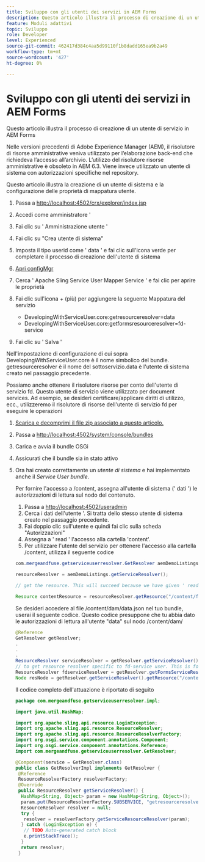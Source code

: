 ```yaml
---
title: Sviluppo con gli utenti dei servizi in AEM Forms
description: Questo articolo illustra il processo di creazione di un utente di servizio in AEM Forms
feature: Moduli adattivi
topic: Sviluppo
role: Developer
level: Experienced
source-git-commit: 462417d384c4aa5d99110f1b8dadd165ea9b2a49
workflow-type: tm+mt
source-wordcount: '427'
ht-degree: 0%

---
```



# Sviluppo con gli utenti dei servizi in AEM Forms

Questo articolo illustra il processo di creazione di un utente di servizio in AEM Forms

Nelle versioni precedenti di Adobe Experience Manager (AEM), il risolutore di risorse amministrative veniva utilizzato per l’elaborazione back-end che richiedeva l’accesso all’archivio. L’utilizzo del risolutore risorse amministrative è obsoleto in AEM 6.3. Viene invece utilizzato un utente di sistema con autorizzazioni specifiche nel repository.

Questo articolo illustra la creazione di un utente di sistema e la configurazione delle proprietà di mappatura utente.

1. Passa a [http://localhost:4502/crx/explorer/index.jsp](http://localhost:4502/crx/explorer/index.jsp)
1. Accedi come amministratore &#39;
1. Fai clic su &#39; Amministrazione utente &#39;
1. Fai clic su &quot;Crea utente di sistema&quot;
1. Imposta il tipo userid come &#39; data &#39; e fai clic sull&#39;icona verde per completare il processo di creazione dell&#39;utente di sistema
1. [Apri configMgr](http://localhost:4502/system/console/configMgr)
1. Cerca &#39; Apache Sling Service User Mapper Service &#39; e fai clic per aprire le proprietà
1. Fai clic sull&#39;icona *+* (più) per aggiungere la seguente Mappatura del servizio

   * DevelopingWithServiceUser.core:getresourceresolver=data
   * DevelopingWithServiceUser.core:getformsresourceresolver=fd-service

1. Fai clic su &#39; Salva &#39;

Nell&#39;impostazione di configurazione di cui sopra DevelopingWithServiceUser.core è il nome simbolico del bundle. getresourceresolver è il nome del sottoservizio.data è l&#39;utente di sistema creato nel passaggio precedente.

Possiamo anche ottenere il risolutore risorse per conto dell&#39;utente di servizio fd. Questo utente di servizio viene utilizzato per document services. Ad esempio, se desideri certificare/applicare diritti di utilizzo, ecc., utilizzeremo il risolutore di risorse dell&#39;utente di servizio fd per eseguire le operazioni

1. [Scarica e decomprimi il file zip associato a questo articolo.](assets/developingwithserviceuser.zip)
1. Passa a [http://localhost:4502/system/console/bundles](http://localhost:4502/system/console/bundles)
1. Carica e avvia il bundle OSGi
1. Assicurati che il bundle sia in stato attivo
1. Ora hai creato correttamente un *utente di sistema* e hai implementato anche il *Service User bundle*.

   Per fornire l&#39;accesso a /content, assegna all&#39;utente di sistema (&#39; dati &#39;) le autorizzazioni di lettura sul nodo del contenuto.

   1. Passa a [http://localhost:4502/useradmin](http://localhost:4502/useradmin)
   1. Cerca i dati dell&#39;utente &#39;. Si tratta dello stesso utente di sistema creato nel passaggio precedente.
   1. Fai doppio clic sull&#39;utente e quindi fai clic sulla scheda &quot;Autorizzazioni&quot;
   1. Assegna a &#39; read &#39; l&#39;accesso alla cartella &#39;content&#39;.
   1. Per utilizzare l&#39;utente del servizio per ottenere l&#39;accesso alla cartella /content, utilizza il seguente codice

   ```java
   com.mergeandfuse.getserviceuserresolver.GetResolver aemDemoListings = sling.getService(com.mergeandfuse.getserviceuserresolver.GetResolver.class);
   
   resourceResolver = aemDemoListings.getServiceResolver();
   
   // get the resource. This will succeed because we have given ' read ' access to the content node
   
   Resource contentResource = resourceResolver.getResource("/content/forms/af/sandbox/abc.pdf");
   ```

   Se desideri accedere al file /content/dam/data.json nel tuo bundle, userai il seguente codice. Questo codice presuppone che tu abbia dato le autorizzazioni di lettura all&#39;utente &quot;data&quot; sul nodo /content/dam/

   ```java
   @Reference
   GetResolver getResolver;
   .
   .
   .
   ResourceResolver serviceResolver = getResolver.getServiceResolver();
   // to get resource resolver specific to fd-service user. This is for Document Services
   ResourceResolver fdserviceResolver = getResolver.getFormsServiceResolver();
   Node resNode = getResolver.getServiceResolver().getResource("/content/dam/data.json").adaptTo(Node.class);
   ```

   Il codice completo dell&#39;attuazione è riportato di seguito

   ```java
   package com.mergeandfuse.getserviceuserresolver.impl;
   
   import java.util.HashMap;
   
   import org.apache.sling.api.resource.LoginException;
   import org.apache.sling.api.resource.ResourceResolver;
   import org.apache.sling.api.resource.ResourceResolverFactory;
   import org.osgi.service.component.annotations.Component;
   import org.osgi.service.component.annotations.Reference;
   import com.mergeandfuse.getserviceuserresolver.GetResolver;
   
   @Component(service = GetResolver.class)
   public class GetResolverImpl implements GetResolver {
    @Reference
    ResourceResolverFactory resolverFactory;
    @Override
    public ResourceResolver getServiceResolver() {
     HashMap<String, Object> param = new HashMap<String, Object>();
     param.put(ResourceResolverFactory.SUBSERVICE, "getresourceresolver");
     ResourceResolver resolver = null;
     try {
      resolver = resolverFactory.getServiceResourceResolver(param);
     } catch (LoginException e) {
      // TODO Auto-generated catch block
      e.printStackTrace();
     }
     return resolver;
    }
   ```

